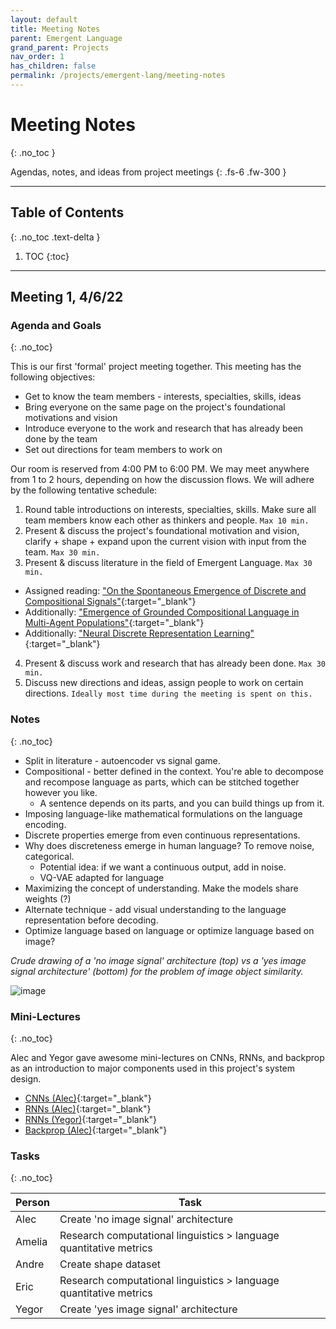 ```yaml
---
layout: default
title: Meeting Notes
parent: Emergent Language
grand_parent: Projects
nav_order: 1
has_children: false
permalink: /projects/emergent-lang/meeting-notes
---
```


# Meeting Notes
{: .no_toc }

Agendas, notes, and ideas from project meetings
{: .fs-6 .fw-300 }

---

## Table of Contents
{: .no_toc .text-delta }

1. TOC
{:toc}

---

## Meeting 1, 4/6/22

### Agenda and Goals
{: .no_toc}

This is our first 'formal' project meeting together. This meeting has the following objectives:
- Get to know the team members - interests, specialties, skills, ideas
- Bring everyone on the same page on the project's foundational motivations and vision
- Introduce everyone to the work and research that has already been done by the team
- Set out directions for team members to work on

Our room is reserved from 4:00 PM to 6:00 PM. We may meet anywhere from 1 to 2 hours, depending on how the discussion flows. We will adhere by the following tentative schedule:

1. Round table introductions on interests, specialties, skills. Make sure all team members know each other as thinkers and people. `Max 10 min.`
2. Present & discuss the project's foundational motivation and vision, clarify + shape + expand upon the current vision with input from the team. `Max 30 min.`
3. Present & discuss literature in the field of Emergent Language. `Max 30 min.`
  - Assigned reading: ["On the Spontaneous Emergence of Discrete and Compositional Signals"](https://aclanthology.org/2020.acl-main.433.pdf){:target="_blank"}
  - Additionally: ["Emergence of Grounded Compositional Language in Multi-Agent Populations"](https://arxiv.org/pdf/1703.04908.pdf){:target="_blank"}
  - Additionally: ["Neural Discrete Representation Learning"](https://arxiv.org/pdf/1711.00937.pdf){:target="_blank"}
4. Present & discuss work and research that has already been done. `Max 30 min.`
5. Discuss new directions and ideas, assign people to work on certain directions. `Ideally most time during the meeting is spent on this.`

### Notes
{: .no_toc}

- Split in literature - autoencoder vs signal game.
- Compositional - better defined in the context. You're able to decompose and recompose language as parts, which can be stitched together however you like. 
  - A sentence depends on its parts, and you can build things up from it.
- Imposing language-like mathematical formulations on the language encoding. 
- Discrete properties emerge from even continuous representations.
- Why does discreteness emerge in human language? To remove noise, categorical.
  - Potential idea: if we want a continuous output, add in noise.
  - VQ-VAE adapted for language
- Maximizing the concept of understanding. Make the models share weights (?)
- Alternate technique - add visual understanding to the language representation before decoding.
- Optimize language based on language or optimize language based on image?

*Crude drawing of a 'no image signal' architecture (top) vs a 'yes image signal architecture' (bottom) for the problem of image object similarity.*

![image](https://user-images.githubusercontent.com/73039742/162102783-e77218f2-75fe-47df-a71a-d29c31cbcfd8.png)

### Mini-Lectures
{: .no_toc}

Alec and Yegor gave awesome mini-lectures on CNNs, RNNs, and backprop as an introduction to major components used in this project's system design.
- [CNNs (Alec)](https://drive.google.com/file/d/1UBkArt7jjIUqJtPyww3jqXiOBcdZ3UJ2/view?usp=sharing){:target="_blank"}
- [RNNs (Alec)](https://drive.google.com/file/d/1hre37gRNW7eWILAiAd99FrJszItNivu6/view?usp=sharing){:target="_blank"}
- [RNNs (Yegor)](https://drive.google.com/file/d/17dNeO5WVfb7MQqjdRd4BFUsJrHS4beTn/view?usp=sharing){:target="_blank"}
- [Backprop (Alec)](https://drive.google.com/file/d/1M1ocvD43xPQMWG-y1D5w7Eo9vdAhoiQe/view?usp=sharing){:target="_blank"}

### Tasks
{: .no_toc}

| Person | Task |
| --- | --- |
| Alec | Create 'no image signal' architecture |
| Amelia | Research computational linguistics > language quantitative metrics |
| Andre | Create shape dataset |
| Eric | Research computational linguistics > language quantitative metrics |
| Yegor | Create 'yes image signal' architecture











